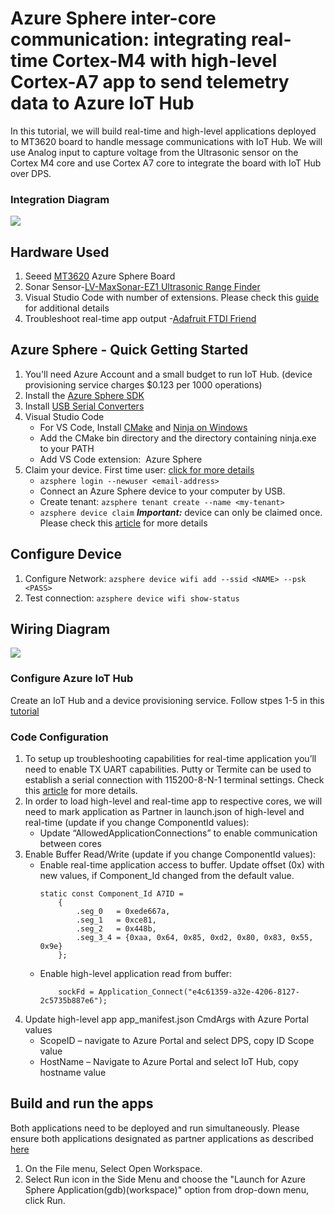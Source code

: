 # Azure Sphere inter-core communication: integrating real-time Cortex-M4 with high-level Cortex-A7 app to send telemetry data to Azure IoT Hub  

In this tutorial, we will build real-time and high-level applications deployed to MT3620 board to handle message communications with IoT Hub. We will use Analog input to capture voltage from the Ultrasonic sensor on the Cortex M4 core and use Cortex A7 core to integrate the board with IoT Hub over DPS. 

###  Integration Diagram
![](https://borisbrodsky.com/wp-content/uploads/2020/12/MT3620-DATA-FLOW-1.png)

## Hardware Used
1. Seeed [MT3620](https://www.seeedstudio.com/Azure-Sphere-MT3620-Development-Kit-US-Version-p-3052.html) Azure Sphere Board
2. Sonar Sensor-[LV-MaxSonar-EZ1 Ultrasonic Range Finder](https://www.amazon.com/Maxbotix-MB1010-LV-MaxSonar-EZ1-Ultrasonic-Finder/dp/B00A7YGVJI)
3. Visual Studio Code with number of extensions. Please check this [guide](https://docs.microsoft.com/en-us/azure/iot-hub/iot-hub-arduino-iot-devkit-az3166-get-started) for additional details
4. Troubleshoot real-time app output -[Adafruit FTDI Friend](https://www.amazon.com/Adafruit-FTDI-Friend-Extras-ADA284)

##  Azure Sphere - Quick Getting Started
1. You'll need Azure Account and a small budget to run IoT Hub. (device provisioning service charges $0.123 per 1000 operations)
2. Install the [Azure Sphere SDK](https://aka.ms/AzureSphereSDKDownload/Windows)
3. Install [USB Serial Converters](https://docs.microsoft.com/en-us/azure-sphere/install/install-sdk?pivots=visual-studio)
4. Visual Studio Code 
   - For VS Code, Install [CMake](https://cmake.org/download/) and [Ninja on Windows](https://github.com/ninja-build/ninja/releases)
   - Add the CMake bin directory and the directory containing ninja.exe to your PATH
   - Add VS Code extension:  Azure Sphere
5. Claim your device. First time user: [click for more details](https://docs.microsoft.com/en-us/azure-sphere/install/claim-device)
   - ```azsphere login --newuser <email-address>```
   - Connect an Azure Sphere device to your computer by USB.
   - Create tenant:  ```azsphere tenant create --name <my-tenant>```
   - ```azsphere device claim```    ***Important:*** device can only be claimed once. Please check this [article](https://docs.microsoft.com/en-us/azure-sphere/install/claim-device) for more details
   
   
## Configure Device
1. Configure Network: ```azsphere device wifi add --ssid <NAME> --psk <PASS>```
2. Test connection: ```azsphere device wifi show-status```

##  Wiring Diagram
![](https://borisbrodsky.com/wp-content/uploads/2020/12/MT3620-WIRING.png)

### Configure Azure IoT Hub
Create an IoT Hub and a device provisioning service. Follow stpes 1-5 in this [tutorial](https://docs.microsoft.com/en-us/learn/modules/develop-secure-iot-solutions-azure-sphere-iot-hub/8-exercise-connect-room-environment-monitor) 

###  Code Configuration
1.	To setup up troubleshooting capabilities for real-time application you’ll need to enable TX UART capabilities. Putty or Termite can be used  to establish a serial connection with 115200-8-N-1 terminal settings. Check this [article](https://docs.microsoft.com/en-us/azure-sphere/install/qs-real-time-application?tabs=windows%2Ccliv1&pivots=vs-code) for more details.
2.	In order to load high-level and real-time app to respective cores, we will need to mark application as Partner in launch.json of high-level and real-time (update if you change ComponentId values):
    - Update “AllowedApplicationConnections” to enable communication between cores
3.	Enable Buffer Read/Write (update if you change ComponentId values):
    - Enable real-time application access to buffer. Update offset (0x) with new values, if Component_Id changed from the default value.
      ```
      static const Component_Id A7ID =
          {
              .seg_0   = 0xede667a,
              .seg_1   = 0xce81,
              .seg_2   = 0x448b,
              .seg_3_4 = {0xaa, 0x64, 0x85, 0xd2, 0x80, 0x83, 0x55, 0x9e}
          };
      ```
    - Enable high-level application read from buffer:
      ```
          sockFd = Application_Connect("e4c61359-a32e-4206-8127-2c5735b887e6");
      ```
5.	Update high-level app app_manifest.json CmdArgs with Azure Portal values
    - ScopeID –  navigate to Azure Portal and select DPS, copy ID Scope value
    - HostName – Navigate to Azure Portal and select IoT Hub,  copy hostname value
    
## Build and run the apps
Both applications need to be deployed and run simultaneously. Please ensure both applications designated as partner applications as described [here](https://docs.microsoft.com/en-us/azure-sphere/app-development/sideload-app#mark-applications-as-partners)  

1. On the File menu, Select Open Workspace.
2. Select Run icon in the Side Menu and choose the "Launch for Azure Sphere Application(gdb)(workspace)" option from drop-down menu, click Run.

